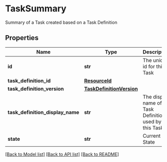 # TaskSummary

Summary of a Task created based on a Task Definition

## Properties
Name | Type | Description | Notes
------------ | ------------- | ------------- | -------------
**id** | **str** | The unique id for this Task | 
**task_definition_id** | [**ResourceId**](ResourceId.md) |  | 
**task_definition_version** | [**TaskDefinitionVersion**](TaskDefinitionVersion.md) |  | 
**task_definition_display_name** | **str** | The display name of the Task Definition used by this Task | 
**state** | **str** | Current State | 

[[Back to Model list]](../README.md#documentation-for-models) [[Back to API list]](../README.md#documentation-for-api-endpoints) [[Back to README]](../README.md)


